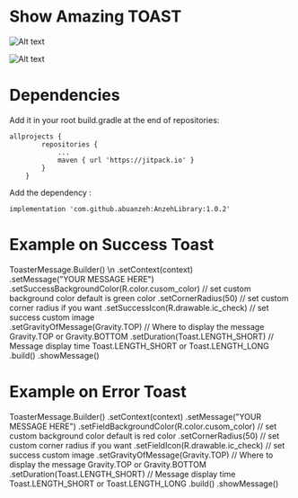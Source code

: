 
# Show Amazing TOAST

![Alt text](https://firebasestorage.googleapis.com/v0/b/alhafeth-d4c48.appspot.com/o/Screenshot_20220316-164118_First_Library%5B1%5D.jpg?alt=media&token=55c76cf4-a467-44ce-9c47-f181834b0b70 "Optional title")

![Alt text](https://firebasestorage.googleapis.com/v0/b/alhafeth-d4c48.appspot.com/o/Screenshot_20220316-164048_First_Library%5B1%5D.jpg?alt=media&token=4133d107-b6af-4173-998e-901b07cd8f2d "Optional title")

# Dependencies 
Add it in your root build.gradle at the end of repositories:
```
allprojects {
		repositories {
			...
			maven { url 'https://jitpack.io' }
		}
	}
```
Add the dependency :
```
implementation 'com.github.abuanzeh:AnzehLibrary:1.0.2'
```
# Example on Success Toast       
ToasterMessage.Builder() \n
            .setContext(context)  
            .setMessage("YOUR MESSAGE HERE") 
            .setSuccessBackgroundColor(R.color.cusom_color) // set custom background color default is green color
            .setCornerRadius(50) //  set custom corner radius if you want 
            .setSuccessIcon(R.drawable.ic_check) // set success custom image   
            .setGravityOfMessage(Gravity.TOP) // Where to display the message Gravity.TOP or Gravity.BOTTOM
            .setDuration(Toast.LENGTH_SHORT) // Message display time Toast.LENGTH_SHORT or Toast.LENGTH_LONG
            .build()
            .showMessage()
	    
	    
# Example on Error Toast       
ToasterMessage.Builder()
            .setContext(context)
            .setMessage("YOUR MESSAGE HERE")
            .setFieldBackgroundColor(R.color.cusom_color)  // set custom background color default is red color
            .setCornerRadius(50) //  set custom corner radius if you want
            .setFieldIcon(R.drawable.ic_check) // set success custom image
            .setGravityOfMessage(Gravity.TOP) // Where to display the message Gravity.TOP or Gravity.BOTTOM
            .setDuration(Toast.LENGTH_SHORT) // Message display time Toast.LENGTH_SHORT or Toast.LENGTH_LONG
            .build()
            .showMessage()

   
